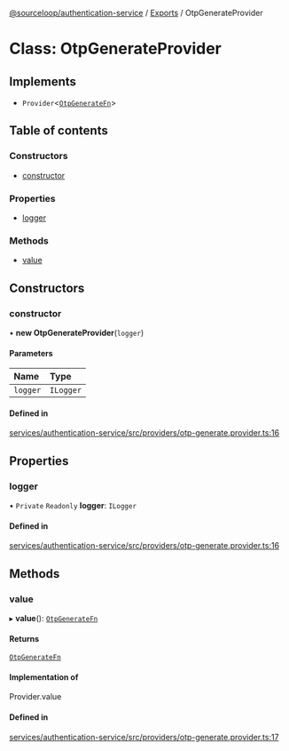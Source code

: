 [@sourceloop/authentication-service](../README.md) / [Exports](../modules.md) / OtpGenerateProvider

# Class: OtpGenerateProvider

## Implements

- `Provider`<[`OtpGenerateFn`](../modules.md#otpgeneratefn)\>

## Table of contents

### Constructors

- [constructor](OtpGenerateProvider.md#constructor)

### Properties

- [logger](OtpGenerateProvider.md#logger)

### Methods

- [value](OtpGenerateProvider.md#value)

## Constructors

### constructor

• **new OtpGenerateProvider**(`logger`)

#### Parameters

| Name | Type |
| :------ | :------ |
| `logger` | `ILogger` |

#### Defined in

[services/authentication-service/src/providers/otp-generate.provider.ts:16](https://github.com/sourcefuse/loopback4-microservice-catalog/blob/bc2553587/services/authentication-service/src/providers/otp-generate.provider.ts#L16)

## Properties

### logger

• `Private` `Readonly` **logger**: `ILogger`

#### Defined in

[services/authentication-service/src/providers/otp-generate.provider.ts:16](https://github.com/sourcefuse/loopback4-microservice-catalog/blob/bc2553587/services/authentication-service/src/providers/otp-generate.provider.ts#L16)

## Methods

### value

▸ **value**(): [`OtpGenerateFn`](../modules.md#otpgeneratefn)

#### Returns

[`OtpGenerateFn`](../modules.md#otpgeneratefn)

#### Implementation of

Provider.value

#### Defined in

[services/authentication-service/src/providers/otp-generate.provider.ts:17](https://github.com/sourcefuse/loopback4-microservice-catalog/blob/bc2553587/services/authentication-service/src/providers/otp-generate.provider.ts#L17)
